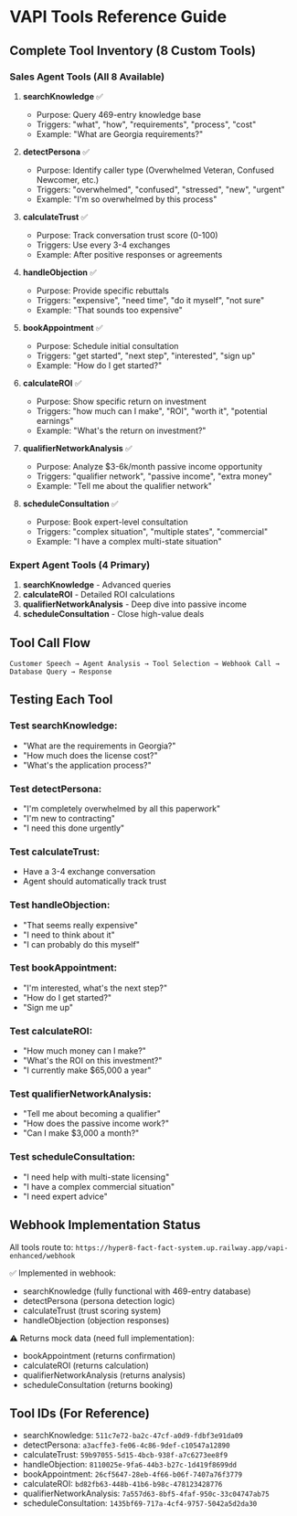 # VAPI Tools Reference Guide

## Complete Tool Inventory (8 Custom Tools)

### Sales Agent Tools (All 8 Available)

1. **searchKnowledge** ✅
   - Purpose: Query 469-entry knowledge base
   - Triggers: "what", "how", "requirements", "process", "cost"
   - Example: "What are Georgia requirements?"

2. **detectPersona** ✅
   - Purpose: Identify caller type (Overwhelmed Veteran, Confused Newcomer, etc.)
   - Triggers: "overwhelmed", "confused", "stressed", "new", "urgent"
   - Example: "I'm so overwhelmed by this process"

3. **calculateTrust** ✅
   - Purpose: Track conversation trust score (0-100)
   - Triggers: Use every 3-4 exchanges
   - Example: After positive responses or agreements

4. **handleObjection** ✅
   - Purpose: Provide specific rebuttals
   - Triggers: "expensive", "need time", "do it myself", "not sure"
   - Example: "That sounds too expensive"

5. **bookAppointment** ✅
   - Purpose: Schedule initial consultation
   - Triggers: "get started", "next step", "interested", "sign up"
   - Example: "How do I get started?"

6. **calculateROI** ✅
   - Purpose: Show specific return on investment
   - Triggers: "how much can I make", "ROI", "worth it", "potential earnings"
   - Example: "What's the return on investment?"

7. **qualifierNetworkAnalysis** ✅
   - Purpose: Analyze $3-6k/month passive income opportunity
   - Triggers: "qualifier network", "passive income", "extra money"
   - Example: "Tell me about the qualifier network"

8. **scheduleConsultation** ✅
   - Purpose: Book expert-level consultation
   - Triggers: "complex situation", "multiple states", "commercial"
   - Example: "I have a complex multi-state situation"

### Expert Agent Tools (4 Primary)

1. **searchKnowledge** - Advanced queries
2. **calculateROI** - Detailed ROI calculations
3. **qualifierNetworkAnalysis** - Deep dive into passive income
4. **scheduleConsultation** - Close high-value deals

## Tool Call Flow

```
Customer Speech → Agent Analysis → Tool Selection → Webhook Call → Database Query → Response
```

## Testing Each Tool

### Test searchKnowledge:
- "What are the requirements in Georgia?"
- "How much does the license cost?"
- "What's the application process?"

### Test detectPersona:
- "I'm completely overwhelmed by all this paperwork"
- "I'm new to contracting"
- "I need this done urgently"

### Test calculateTrust:
- Have a 3-4 exchange conversation
- Agent should automatically track trust

### Test handleObjection:
- "That seems really expensive"
- "I need to think about it"
- "I can probably do this myself"

### Test bookAppointment:
- "I'm interested, what's the next step?"
- "How do I get started?"
- "Sign me up"

### Test calculateROI:
- "How much money can I make?"
- "What's the ROI on this investment?"
- "I currently make $65,000 a year"

### Test qualifierNetworkAnalysis:
- "Tell me about becoming a qualifier"
- "How does the passive income work?"
- "Can I make $3,000 a month?"

### Test scheduleConsultation:
- "I need help with multi-state licensing"
- "I have a complex commercial situation"
- "I need expert advice"

## Webhook Implementation Status

All tools route to: `https://hyper8-fact-fact-system.up.railway.app/vapi-enhanced/webhook`

✅ Implemented in webhook:
- searchKnowledge (fully functional with 469-entry database)
- detectPersona (persona detection logic)
- calculateTrust (trust scoring system)
- handleObjection (objection responses)

⚠️ Returns mock data (need full implementation):
- bookAppointment (returns confirmation)
- calculateROI (returns calculation)
- qualifierNetworkAnalysis (returns analysis)
- scheduleConsultation (returns booking)

## Tool IDs (For Reference)

- searchKnowledge: `511c7e72-ba2c-47cf-a0d9-fdbf3e91da09`
- detectPersona: `a3acffe3-fe06-4c86-9def-c10547a12890`
- calculateTrust: `59b97055-5d15-4bcb-938f-a7c6273ee8f9`
- handleObjection: `8110025e-9fa6-44b3-b27c-1d419f8699dd`
- bookAppointment: `26cf5647-28eb-4f66-b06f-7407a76f3779`
- calculateROI: `bd82fb63-448b-41b6-b98c-478123428776`
- qualifierNetworkAnalysis: `7a557d63-8bf5-4faf-950c-33c04747ab75`
- scheduleConsultation: `1435bf69-717a-4cf4-9757-5042a5d2da30`